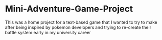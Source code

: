 # Mini-Adventure-Game-Project
This was a home project for a text-based game that I wanted to try to make after being inspired by pokemon developers and trying to re-create their battle system early in my university career
